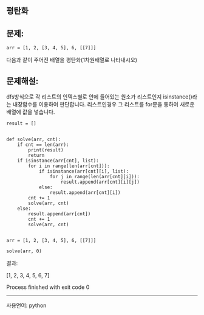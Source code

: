 ## 평탄화

## 문제:

```
arr = [1, 2, [3, 4, 5], 6, [[7]]]
```

다음과 같이 주어진 배열을 평탄화(1차원배열로 나타내시오)



## 문제해설:

dfs방식으로 각 리스트의 인덱스별로 안에 들어있는 원소가 리스트인지 isinstance()라는 내장함수를 이용하여 판단합니다. 리스트인경우 그 리스트를 for문을 통하여 새로운 배열에 값을 넣습니다.

```
result = []


def solve(arr, cnt):
    if cnt == len(arr):
        print(result)
        return
    if isinstance(arr[cnt], list):
        for i in range(len(arr[cnt])):
            if isinstance(arr[cnt][i], list):
                for j in range(len(arr[cnt][i])):
                    result.append(arr[cnt][i][j])
            else:
                result.append(arr[cnt][i])
        cnt += 1
        solve(arr, cnt)
    else:
        result.append(arr[cnt])
        cnt += 1
        solve(arr, cnt)


arr = [1, 2, [3, 4, 5], 6, [[7]]]

solve(arr, 0)
```

결과:

[1, 2, 3, 4, 5, 6, 7]

Process finished with exit code 0



___

사용언어: python

